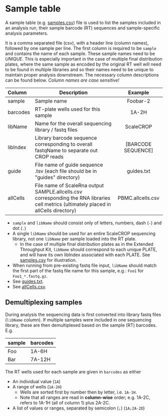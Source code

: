 # Sample table

A sample table (e.g. [samples.csv](examples/samples.csv)) file is used to list the samples included in an analysis run, their sample barcode (RT) sequences and sample-specific analysis parameters.

It is a comma separated file (csv), with a header line (column names), followed by one sample per line. 
The first column is required to be `sample` and contains the name of each sample. These sample names need to be *UNIQUE*. This is especially important in the case of multiple final distribution plates, where the same sample as encoded by the original RT well will need to be found in multiple libraries and so their names need to be unique to maintain proper analysis downstream. The necessary column descriptions can be found below. _Column names are case sensitive!_

 Column | Description | Example
:---- | ---- | :----:
sample | Sample name | Foobar-2
barcodes | RT-plate wells used for this sample | 1A-2H
libName | Name for the overall sequencing library / fastq files | ScaleCROP
libIndex | Library barcode sequence corresponding to overall fastqName to separate out CROP reads| [BARCODE SEQUENCE]
guide | File name of guide sequence .tsv (each file should be in "guides" directory) | guides.txt
allCells | File name of ScaleRna output SAMPLE.allcells.csv corresponding the RNA libraries cell metrics (ultimately placed in allCells directory) | PBMC.allcells.csv

* `sample` and `libName` should consist only of letters, numbers, dash (`-`) and dot (`.`)
* A single `libName` should be used for an entire ScaleCROP sequencing library, not one `libName` per sample loaded into the RT plate.
    * In the case of multiple final distribution plates as in the Extended Throughput Kit, `libName` should correspond to each unique PLATE, and will have its own libIndex associated with each PLATE. See [samples.csv](examples/samples.csv) for illustration.
* When running from pre-existing fastq file input, `libName` should match the first part of the fastq file name for this sample, e.g.: `Foo1` for `Foo1_*.fastq.gz`.
* See [guides.txt](guides.md).
* See [allCells.csv](allCells.md).

## Demultiplexing samples
During analysis the sequencing data is first converted into library fastq files (`libName` column). If multiple samples were included in one sequencing library, these are then demultiplexed based on the sample (RT) barcodes. E.g.

sample | barcodes
-- | --
Foo | 1A-6H
Bar | 7A-12H

The RT wells used for each sample are given in `barcodes` as either
* An individual value (`1A`)
* A range of wells (`1A-2H`)
    * Wells are sorted first by number then by letter, i.e. `1A-1H`.
    * Note that all ranges are read in **column-wise** order; e.g. 1A-2C, refers to 1A-1H (all of column 1) plus 2A-2C.
* A list of values or ranges, separated by semicolon (`;`) (`1A;2A-2D`)
